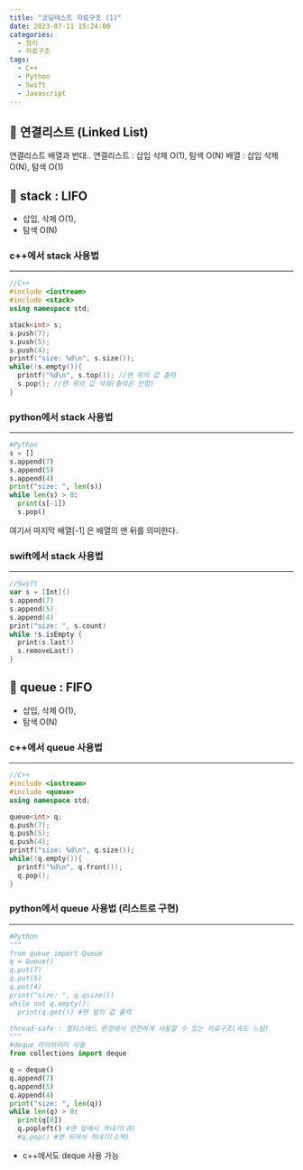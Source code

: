 ```yaml
---
title: "코딩테스트 자료구조 (1)"
date: 2023-07-11 15:24:00
categories:
  - 정리
  - 자료구조
tags:
  - C++
  - Python
  - Swift
  - Javascript
---
```


## 📖 연결리스트 (Linked List)

연결리스트 배열과 반대..
연결리스트 : 삽입 삭제 O(1), 탐색 O(N)
배열 : 삽입 삭제 O(N), 탐색 O(1)

## 📖 stack : LIFO
* 삽입, 삭제 O(1),
* 탐색 O(N)

### c++에서 stack 사용법  
---  
   
```C++
//C++
#include <iostream>
#include <stack>
using namespace std;

stack<int> s;
s.push(7);
s.push(5);
s.push(4);
printf("size: %d\n", s.size());
while(!s.empty()){
  printf("%d\n", s.top()); //맨 위의 값 출력
  s.pop(); //맨 위의 값 삭제(출력은 안함)
}
```  
 

### python에서 stack 사용법  
---  
  
```python
#Python
s = []
s.append(7)
s.append(5)
s.append(4)
print("size: ", len(s))
while len(s) > 0:
  print(s[-1])
  s.pop() 
```  
여기서 마지막 배열[-1] 은 배열의 맨 뒤를 의미한다.

### swift에서 stack 사용법
---  
```swift
//Swift
var s = [Int]()
s.append(7)
s.append(5)
s.append(4)
print("size: ", s.count)
while !s.isEmpty {
  print(s.last!)
  s.removeLast()
}
```

## 📖 queue : FIFO
* 삽입, 삭제 O(1), 
* 탐색 O(N)

### c++에서 queue 사용법  
---  
   
```c++
//C++
#include <iostream>
#include <queue>
using namespace std;

queue<int> q;
q.push(7);
q.push(5);
q.push(4);
printf("size: %d\n", q.size());
while(!q.empty()){
  printf("%d\n", q.front());
  q.pop();
}
```

### python에서 queue 사용법 (리스트로 구현)  
---  
```python
#Python
"""
from queue import Queue
q = Queue()
q.put(7)
q.put(5)
q.put(4)
print("size: ", q.qsize())
while not q.empty():
  print(q.get()) #맨 앞의 값 출력

thread-safe : 멀티스레드 환경에서 안전하게 사용할 수 있는 자료구조(속도 느림)
"""
#deque 라이브러리 사용
from collections import deque

q = deque()
q.append(7)
q.append(5)
q.append(4)
print("size: ", len(q))
while len(q) > 0:
  print(q[0])
  q.popleft() #맨 앞에서 꺼내기(큐)
  #q.pop() #맨 뒤에서 꺼내기(스택) 
```  
* c++에서도 deque 사용 가능



